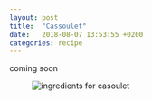 ```yaml
---
layout: post
title:  "Cassoulet"
date:   2018-08-07 13:53:55 +0200
categories: recipe
---
```


coming soon

<figure>
<img src="https://farm1.staticflickr.com/937/28986266077_a34e06c92e_k.jpg" alt="ingredients for casoulet" />
</figure>
